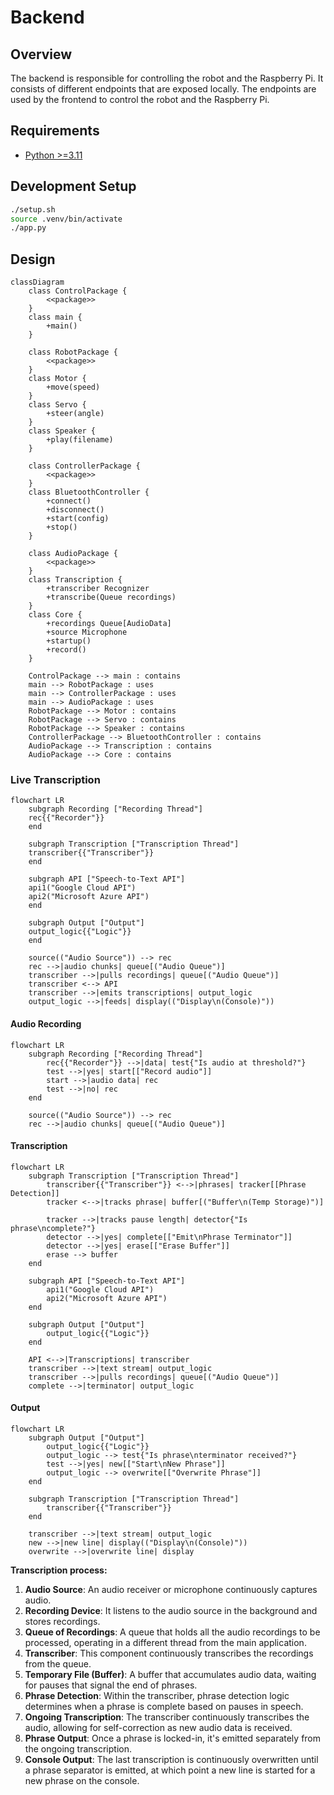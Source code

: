 # Backend

## Overview

The backend is responsible for controlling the robot and the Raspberry Pi. It consists of different endpoints that are exposed locally. The endpoints are used by the frontend to control the robot and the Raspberry Pi.

## Requirements

- [Python >=3.11](https://www.python.org/downloads/release/python-370/)

## Development Setup

```sh
./setup.sh
source .venv/bin/activate
./app.py
```

## Design

```mermaid
classDiagram
    class ControlPackage {
        <<package>>
    }
    class main {
        +main()
    }

    class RobotPackage {
        <<package>>
    }
    class Motor {
        +move(speed)
    }
    class Servo {
        +steer(angle)
    }
    class Speaker {
        +play(filename)
    }

    class ControllerPackage {
        <<package>>
    }
    class BluetoothController {
        +connect()
        +disconnect()
        +start(config)
        +stop()
    }

    class AudioPackage {
        <<package>>
    }
    class Transcription {
        +transcriber Recognizer
        +transcribe(Queue recordings)
    }
    class Core {
        +recordings Queue[AudioData]
        +source Microphone
        +startup()
        +record()
    }

    ControlPackage --> main : contains
    main --> RobotPackage : uses
    main --> ControllerPackage : uses
    main --> AudioPackage : uses
    RobotPackage --> Motor : contains
    RobotPackage --> Servo : contains
    RobotPackage --> Speaker : contains
    ControllerPackage --> BluetoothController : contains
    AudioPackage --> Transcription : contains
    AudioPackage --> Core : contains
```

### Live Transcription

```mermaid
flowchart LR
    subgraph Recording ["Recording Thread"]
    rec{{"Recorder"}}
    end

    subgraph Transcription ["Transcription Thread"]
    transcriber{{"Transcriber"}}
    end

    subgraph API ["Speech-to-Text API"]
    api1("Google Cloud API")
    api2("Microsoft Azure API")
    end

    subgraph Output ["Output"]
    output_logic{{"Logic"}}
    end

    source(("Audio Source")) --> rec
    rec -->|audio chunks| queue[("Audio Queue")]
    transcriber -->|pulls recordings| queue[("Audio Queue")]
    transcriber <--> API
    transcriber -->|emits transcriptions| output_logic
    output_logic -->|feeds| display(("Display\n(Console)"))
```

#### Audio Recording

```mermaid
flowchart LR
    subgraph Recording ["Recording Thread"]
        rec{{"Recorder"}} -->|data| test{"Is audio at threshold?"}
        test -->|yes| start[["Record audio"]]
        start -->|audio data| rec
        test -->|no| rec
    end

    source(("Audio Source")) --> rec
    rec -->|audio chunks| queue[("Audio Queue")]
```

#### Transcription

```mermaid
flowchart LR
    subgraph Transcription ["Transcription Thread"]
        transcriber{{"Transcriber"}} <-->|phrases| tracker[[Phrase Detection]]
        tracker <-->|tracks phrase| buffer[("Buffer\n(Temp Storage)")]

        tracker -->|tracks pause length| detector{"Is phrase\ncomplete?"}
        detector -->|yes| complete[["Emit\nPhrase Terminator"]]
        detector -->|yes| erase[["Erase Buffer"]]
        erase --> buffer
    end

    subgraph API ["Speech-to-Text API"]
        api1("Google Cloud API")
        api2("Microsoft Azure API")
    end

    subgraph Output ["Output"]
        output_logic{{"Logic"}}
    end

    API <-->|Transcriptions| transcriber
    transcriber -->|text stream| output_logic
    transcriber -->|pulls recordings| queue[("Audio Queue")]
    complete -->|terminator| output_logic
```

#### Output

```mermaid
flowchart LR
    subgraph Output ["Output"]
        output_logic{{"Logic"}}
        output_logic --> test{"Is phrase\nterminator received?"}
        test -->|yes| new[["Start\nNew Phrase"]]
        output_logic --> overwrite[["Overwrite Phrase"]]
    end

    subgraph Transcription ["Transcription Thread"]
        transcriber{{"Transcriber"}}
    end

    transcriber -->|text stream| output_logic
    new -->|new line| display(("Display\n(Console)"))
    overwrite -->|overwrite line| display
```



**Transcription process:**

1. **Audio Source**: An audio receiver or microphone continuously captures audio.
2. **Recording Device**: It listens to the audio source in the background and stores recordings.
3. **Queue of Recordings**: A queue that holds all the audio recordings to be processed, operating in a different thread from the main application.
4. **Transcriber**: This component continuously transcribes the recordings from the queue.
5. **Temporary File (Buffer)**: A buffer that accumulates audio data, waiting for pauses that signal the end of phrases.
6. **Phrase Detection**: Within the transcriber, phrase detection logic determines when a phrase is complete based on pauses in speech.
7. **Ongoing Transcription**: The transcriber continuously transcribes the audio, allowing for self-correction as new audio data is received.
8. **Phrase Output**: Once a phrase is locked-in, it's emitted separately from the ongoing transcription.
9. **Console Output**: The last transcription is continuously overwritten until a phrase separator is emitted, at which point a new line is started for a new phrase on the console.
